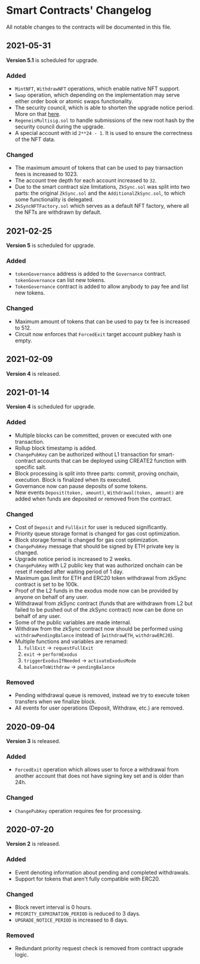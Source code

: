 # Smart Contracts' Changelog

All notable changes to the contracts will be documented in this file.

## 2021-05-31

**Version 5.1** is scheduled for upgrade.

### Added

- `MintNFT`, `WithdrawNFT` operations, which enable native NFT support.
- `Swap` operation, which depending on the implementation may serve either order book or atomic swaps functionality.
- The security council, which is able to shorten the upgrade notice period. More on that
  [here](https://medium.com/matter-labs/keeping-funds-safe-a-3-factor-approach-to-security-in-zksync-2-0-a70b0f53f360).
- `RegeneisMultisig.sol` to handle submissions of the new root hash by the security council during the upgrade.
- A special account with id `2**24 - 1`. It is used to ensure the correctness of the NFT data.

### Changed

- The maximum amount of tokens that can be used to pay transaction fees is increased to 1023.
- The account tree depth for each account increased to `32`.
- Due to the smart contract size limitations, `ZkSync.sol` was split into two parts: the original `ZkSync.sol` and the
  `AdditionalZkSync.sol`, to which some functionality is delegated.
- `ZkSyncNFTFactory.sol` which serves as a default NFT factory, where all the NFTs are withdrawn by default.

## 2021-02-25

**Version 5** is scheduled for upgrade.

### Added

- `tokenGovernance` address is added to the `Governance` contract. `tokenGovernance` can list new tokens.
- `TokenGovernance` contract is added to allow anybody to pay fee and list new tokens.

### Changed

- Maximum amount of tokens that can be used to pay tx fee is increased to 512.
- Circuit now enforces that `ForcedExit` target account pubkey hash is empty.

## 2021-02-09

**Version 4** is released.

## 2021-01-14

**Version 4** is scheduled for upgrade.

### Added

- Multiple blocks can be committed, proven or executed with one transaction.
- Rollup block timestamp is added.
- `ChangePubKey` can be authorized without L1 transaction for smart-contract accounts that can be deployed using CREATE2
  function with specific salt.
- Block processing is split into three parts: commit, proving onchain, execution. Block is finalized when its executed.
- Governance now can pause deposits of some tokens.
- New events `Deposit(token, amount)`, `Withdrawal(token, amount)` are added when funds are deposited or removed from
  the contract.

### Changed

- Cost of `Deposit` and `FullExit` for user is reduced significantly.
- Priority queue storage format is changed for gas cost optimization.
- Block storage format is changed for gas cost optimization.
- `ChangePubKey` message that should be signed by ETH private key is changed.
- Upgrade notice period is increased to 2 weeks.
- `ChangePubKey` with L2 public key that was authorized onchain can be reset if needed after waiting period of 1 day.
- Maximum gas limit for ETH and ERC20 token withdrawal from zkSync contract is set to be 100k.
- Proof of the L2 funds in the exodus mode now can be provided by anyone on behalf of any user.
- Withdrawal from zkSync contract (funds that are withdrawn from L2 but failed to be pushed out of the zkSync contract)
  now can be done on behalf of any user.
- Some of the public variables are made internal.
- Withdraw from the zkSync contract now should be performed using `withdrawPendingBalance` instead of (`withdrawETH`,
  `withdrawERC20`).
- Multiple functions and variables are renamed:
  1. `fullExit` -> `requestFullExit`
  1. `exit` -> `performExodus`
  1. `triggerExodusIfNeeded` -> `activateExodusMode`
  1. `balanceToWithdraw` -> `pendingBalance`

### Removed

- Pending withdrawal queue is removed, instead we try to execute token transfers when we finalize block.
- All events for user operations (Deposit, Withdraw, etc.) are removed.

## 2020-09-04

**Version 3** is released.

### Added

- `ForcedExit` operation which allows user to force a withdrawal from another account that does not have signing key set
  and is older than 24h.

### Changed

- `ChangePubKey` operation requires fee for processing.

## 2020-07-20

**Version 2** is released.

### Added

- Event denoting information about pending and completed withdrawals.
- Support for tokens that aren't fully compatible with ERC20.

### Changed

- Block revert interval is 0 hours.
- `PRIORITY_EXPRIRATION_PERIOD` is reduced to 3 days.
- `UPGRADE_NOTICE_PERIOD` is increased to 8 days.

### Removed

- Redundant priority request check is removed from contract upgrade logic.

